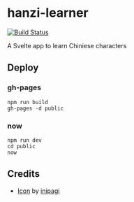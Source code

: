 # hanzi-learner

[![Build Status](https://travis-ci.org/zehengl/hanzi-learner.svg?branch=master)](https://travis-ci.org/zehengl/hanzi-learner)

A Svelte app to learn Chiniese characters

## Deploy

### gh-pages

    npm run build
    gh-pages -d public

### now

    npm run dev
    cd public
    now

## Credits

- [Icon](https://www.iconfinder.com/icons/2064478/brush_education_learn_student_study_icon) by [inipagi](https://www.iconfinder.com/inipagi)
